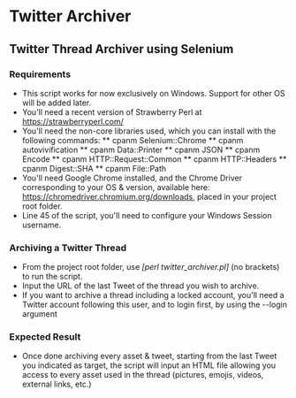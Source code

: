 # Twitter Archiver
## Twitter Thread Archiver using Selenium
### Requirements

- This script works for now exclusively on Windows. Support for other OS will be added later.
- You'll need a recent version of Strawberry Perl at https://strawberryperl.com/
- You'll need the non-core libraries used, which you can install with the following commands:
** cpanm Selenium::Chrome
** cpanm autovivification
** cpanm Data::Printer
** cpanm JSON
** cpanm Encode
** cpanm HTTP::Request::Common
** cpanm HTTP::Headers
** cpanm Digest::SHA
** cpanm File::Path
- You'll need Google Chrome installed, and the Chrome Driver corresponding to your OS & version, available here: https://chromedriver.chromium.org/downloads, placed in your project root folder.
- Line 45 of the script, you'll need to configure your Windows Session username.

### Archiving a Twitter Thread
- From the project root folder, use _[perl twitter_archiver.pl]_ (no brackets) to run the script.
- Input the URL of the last Tweet of the thread you wish to archive.
- If you want to archive a thread including a locked account, you'll need a Twitter account following this user, and to login first, by using the --login argument

### Expected Result
- Once done archiving every asset & tweet, starting from the last Tweet you indicated as target, the script will input an HTML file allowing you access to every asset used in the thread (pictures, emojis, videos, external links, etc.)